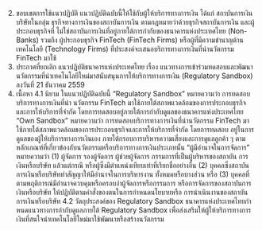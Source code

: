 2. ขอบเขตการใช้แนวปฏิบัติ
แนวปฏิบัติฉบับนี้ให้ใช้กับผู้ให้บริการทางการเงิน ได้แก่ สถาบันการเงิน บริษัทในกลุ่ม
ธุรกิจทางการเงินของสถาบันการเงิน ตามกฎหมายว่าด้วยธุรกิจสถาบันการเงิน และผู้ประกอบธุรกิจที่
ไม่ใช่สถาบันการเงินที่อยู่ภายใต้การกำกับของธนาคารแห่งประเทศไทย (Non-Banks) รวมถึง
ผู้ประกอบธุรกิจ FinTech (FinTech Firms) หรือผู้ที่มีความชำนาญด้านเทคโนโลยี (Technology
Firms) ที่ประสงค์จะเสนอบริการทางการเงินที่นํานวัตกรรม FinTech มาใช้
3. ประกาศที่ยกเลิก
แนวปฏิบัติธนาคารแห่งประเทศไทย เรื่อง แนวทางการเข้าร่วมทดสอบและพัฒนา
นวัตกรรมที่นําเทคโนโลยีใหม่มาสนับสนุนการให้บริการทางการเงิน (Regulatory Sandbox)
ลงวันที่ 21 ธันวาคม 2559
4. เนื้อหา
4.1 นิยาม
ในแนวปฏิบัติฉบับนี้
“Regulatory Sandbox” หมายความว่า การทดสอบบริการทางการเงินที่นำ
นวัตกรรม FinTech มาใช้ภายใต้สภาพแวดล้อมของการประกอบธุรกิจและการให้บริการที่จำกัด
โดยการทดสอบอยู่ภายใต้การกำกับดูแลของธนาคารแห่งประเทศไทย
“Own Sandbox” หมายความว่า การทดสอบบริการทางการเงินที่นำนวัตกรรม
FinTech มาใช้ภายใต้สภาพแวดล้อมของการประกอบธุรกิจและการให้บริการที่จำกัด โดยการทดสอบ
อยู่ในการดูแลของผู้ให้บริการทางการเงินเอง ภายใต้กรอบการบริหารความเสี่ยงและการดูแลลูกค้า
ๆ
ตามหลักเกณฑ์ที่เกี่ยวข้องกับนวัตกรรมหรือบริการทางการเงินประเภทนั้น
“ผู้มีอำนาจในการจัดการ” หมายความว่า
(1) ผู้จัดการ รองผู้จัดการ ผู้ช่วยผู้จัดการ กรรมการที่เป็นผู้บริหารของสถาบัน
การเงินหรือบริษัท แล้วแต่กรณี หรือผู้ซึ่งมีตำแหน่งเทียบเท่าที่เรียกชื่ออย่างอื่น
(2) บุคคลซึ่งสถาบันการเงินหรือบริษัททำสัญญาให้มีอำนาจในการบริหารงาน
ทั้งหมดหรือบางส่วน หรือ
(3) บุคคลที่ตามพฤติการณ์มีอำนาจควบคุมหรือครอบงำผู้จัดการหรือกรรมการ
หรือการจัดการของสถาบันการเงินหรือบริษัท ให้ปฏิบัติตามคำสั่งของตนในการกำหนดนโยบายหรือ
การนําเนินงานของสถาบันการเงินหรือบริษัท
4.2 วัตถุประสงค์ของ Regulatory Sandbox
ธนาคารแห่งประเทศไทยกําหนดแนวทางการกํากับดูแลภายใต้ Regulatory Sandbox
เพื่อส่งเสริมให้ผู้ให้บริการทางการเงินที่สนใจนำเทคโนโลยีใหม่มาใช้พัฒนาหรือสร้างนวัตกรรม
